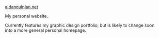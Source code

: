 [aidanquinlan.net](http://aidanquinlan.net)

My personal website. 

Currently features my graphic design portfolio, but is likely to change soon into a more general personal homepage.

